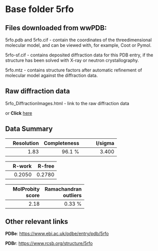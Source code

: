 # Base folder 5rfo

## Files downloaded from wwPDB:

5rfo.pdb and 5rfo.cif - contain the coordinates of the threedimensional molecular model, and can be viewed with, for example, Coot or Pymol.

5rfo-sf.cif - contains deposited diffraction data for this PDB entry, if the structure has been solved with X-ray or neutron crystallography.

5rfo.mtz - contains structure factors after automatic refinement of molecular model against the diffraction data.

## Raw diffraction data

5rfo_DiffractionImages.html - link to the raw diffraction data 

or **Click** [here](https://zenodo.org/record/3731495) 

## Data Summary
|   | Resolution | Completeness| I/sigma |
|---|-------------:|----------------:|--------------:|
|   |1.83|96.1  %|<img width=50/>3.400|

|   | **R-work**| **R-free**   
|---|-------------:|----------------:|           
||0.2050|0.2780|

|   |**MolProbity<br>score**| **Ramachandran<br>outliers** 
|---|-------------:|----------------:|
||2.18|0.33 %|

## Other relevant links 
**PDBe**:  https://www.ebi.ac.uk/pdbe/entry/pdb/5rfo
 
**PDBr**: https://www.rcsb.org/structure/5rfo 

